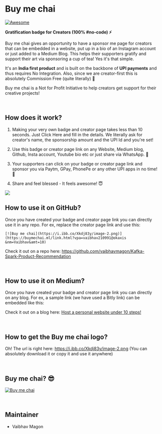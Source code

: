 # Buy me chai

[![Awesome](https://awesome.re/badge.svg)](https://awesome.re)

<b>Gratification badge for Creators (100% #no-code) ⚡</b>

Buy me chai gives an opportunity to have a sponsor me page for creators that can be embedded in a website, put up in a bio of an Instagram account or just added to a Medium Blog. This helps their supporters gratify and support their art via sponsoring a cup of tea! Yes it's that simple.

It's an <b>India first product</b> and is built on the backbone of <b>UPI payments</b> and thus requires No Integration. Also, since we are creator-first this is absolutely Commission Free (quite literally) 🤘

Buy me chai is a Not for Profit Initiative to help creators get support for their creative projects!

<br/>

## How does it work?
1. Making your very own badge and creator page takes less than 10 seconds. Just Click Here and fill in the details. We literally ask for creator's name, the sponsorship amount and the UPI Id and you're set!

2. Use this badge or creator page link on any Website, Medium blog, Github, Insta account, Youtube bio etc or just share via WhatsApp. 🚀

3. Your supporters can click on your badge or creator page link and sponsor you via Paytm, GPay, PhonePe or any other UPI apps in no time! 👏

4. Share and feel blessed - It feels awesome! 😇

<img src="https://buymechai.ml/images/great.png"/>


## How to use it on GitHub?
Once you have created your badge and creator page link you can directly use it in any repo.
For ex, replace the creator page link and use this:

```console
[![Buy me chai](https://i.ibb.co/Xkdj83y/image-2.png)](https://buymechai.ml/link.html?vpa=vaibhav210991@okaxis &nm=Vaibhav&amt=10)
```

Check it out on a repo here: <a href="https://github.com/vaibhavmagon/Kafka-Spark-Product-Recommendation" target="_blank">https://github.com/vaibhavmagon/Kafka-Spark-Product-Recommendation</a>

<br/>

## How to use it on Medium?
Once you have created your badge and creator page link you can directly on any blog.
For ex, a sample link (we have used a Bitly link) can be embedded like this:

Check it out on a blog here: <a href="https://medium.com/@vaibhav210991/host-a-personal-website-in-10-simple-steps-for-free-cfab1bd99f1f" target="_blank">Host a personal website under 10 steps!</a>

<br/>

## How to get the Buy me chai logo?
Oh! The url is right here: https://i.ibb.co/Xkdj83y/image-2.png
(You can absolutely download it or copy it and use it anywhere)

<br/>

## Buy me chai? 😎

[![Buy me chai](https://i.ibb.co/Xkdj83y/image-2.png)](https://buymechai.ml/link.html?vpa=vaibhav210991@okaxis&nm=Vaibhav&amt=10)

<br/>

## Maintainer
-  Vaibhav Magon
